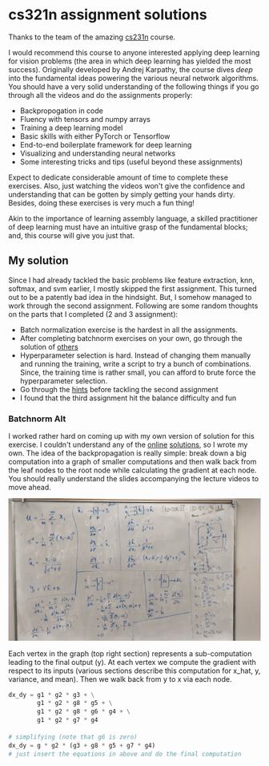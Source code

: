 # cs321n assignment solutions

Thanks to the team of the amazing [cs231n][2] course.

I would recommend this course to anyone interested applying deep learning
for vision problems (the area in which deep learning has yielded the most
success). Originally developed by Andrej Karpathy, the course dives _deep_
into the fundamental ideas powering the various neural network algorithms.
You should have a very solid understanding of the following things if you
go through all the videos and do the assignments properly:

* Backpropogation in code
* Fluency with tensors and numpy arrays
* Training a deep learning model
* Basic skills with either PyTorch or Tensorflow
* End-to-end boilerplate framework for deep learning
* Visualizing and understanding neural networks
* Some interesting tricks and tips (useful beyond these assignments)

Expect to dedicate considerable amount of time to complete these exercises.
Also, just watching the videos won't give the confidence and understanding
that can be gotten by simply getting your hands dirty. Besides, doing these
exercises is very much a fun thing!

Akin to the importance of learning assembly language, a skilled practitioner
of deep learning must have an intuitive grasp of the fundamental blocks; and,
this course will give you just that.

## My solution

Since I had already tackled the basic problems like feature extraction,
knn, softmax, and svm earlier, I mostly skipped the first assignment.
This turned out to be a patently bad idea in the hindsight. But, I somehow
managed to work through the second assignment. Following are some random
thoughts on the parts that I completed (2 and 3 assignment):

* Batch normalization exercise is the hardest in all the assignments.
* After completing batchnorm exercises on your own, go through the solution
of [others][3]
* Hyperparameter selection is hard. Instead of changing them manually and
running the training, write a script to try a bunch of combinations. Since,
the training time is rather small, you can afford to brute force the
hyperparameter selection.
* Go through the [hints][1] before tackling the second assignment
* I found that the third assignment hit the balance difficulty and fun

### Batchnorm Alt

I worked rather hard on coming up with my own version of solution for this
exercise. I couldn't understand any of the [online][4] [solutions][5], so
I wrote my own. The idea of the backpropagation is really simple:
break down a big computation into a graph of smaller computations and
then walk back from the leaf nodes to the root node while calculating
the gradient at each node. You should really understand the slides
accompanying the lecture videos to move ahead.

![Backprop](assignment3/backprop.jpg)

Each vertex in the graph (top right section) represents a sub-computation
leading to the final output (y). At each vertex we compute the gradient
with respect to its inputs (various sections describe this computation for
x_hat, y, variance, and mean). Then we walk back from y to x via each node.

```python
dx_dy = g1 * g2 * g3 + \
        g1 * g2 * g8 * g5 + \
        g1 * g2 * g8 * g6 * g4 + \
        g1 * g2 * g7 * g4

# simplifying (note that g6 is zero)
dx_dy = g * g2 * (g3 + g8 * g5 + g7 * g4)
# just insert the equations in above and do the final computation

```


[1]: https://www.reddit.com/r/cs231n/comments/443y2g/hints_for_a2/?st=j7ycdnkr&sh=a4775a0c
[2]: http://cs231n.stanford.edu/2017/
[3]: https://kratzert.github.io/2016/02/12/understanding-the-gradient-flow-through-the-batch-normalization-layer.html
[4]: https://kevinzakka.github.io/2016/09/14/batch_normalization/
[5]: http://cthorey.github.io./backpropagation/
